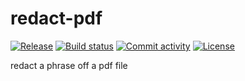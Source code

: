 # redact-pdf

[![Release](https://img.shields.io/github/v/release/levyvix/redact-pdf)](https://img.shields.io/github/v/release/levyvix/redact-pdf)
[![Build status](https://img.shields.io/github/actions/workflow/status/levyvix/redact-pdf/main.yml?branch=main)](https://github.com/levyvix/redact-pdf/actions/workflows/main.yml?query=branch%3Amain)
[![Commit activity](https://img.shields.io/github/commit-activity/m/levyvix/redact-pdf)](https://img.shields.io/github/commit-activity/m/levyvix/redact-pdf)
[![License](https://img.shields.io/github/license/levyvix/redact-pdf)](https://img.shields.io/github/license/levyvix/redact-pdf)

redact a phrase off a pdf file
